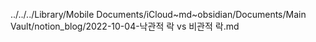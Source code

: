 ../../../Library/Mobile Documents/iCloud~md~obsidian/Documents/Main Vault/notion_blog/2022-10-04-낙관적 락 vs 비관적 락.md